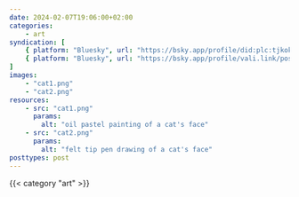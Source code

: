 ```yaml
---
date: 2024-02-07T19:06:00+02:00
categories:
    - art
syndication: [
    { platform: "Bluesky", url: "https://bsky.app/profile/did:plc:tjkokzqdnfzzlaxdjjzzzi5b/post/x3kktuatitvz2bxx", hidden: true },
    { platform: "Bluesky", url: "https://bsky.app/profile/vali.link/post/3kktuatitvz2b" }
]
images:
    - "cat1.png"
    - "cat2.png"
resources:
    - src: "cat1.png"
      params:
        alt: "oil pastel painting of a cat's face"
    - src: "cat2.png"
      params:
        alt: "felt tip pen drawing of a cat's face"
posttypes: post
---
```

{{< category "art" >}}
